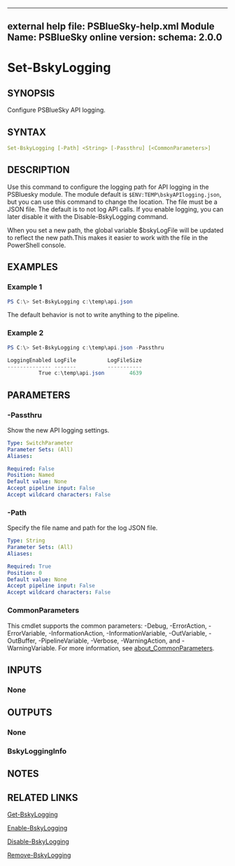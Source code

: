 
---
external help file: PSBlueSky-help.xml
Module Name: PSBlueSky
online version:
schema: 2.0.0
---

# Set-BskyLogging

## SYNOPSIS

Configure PSBlueSky API logging.

## SYNTAX

```yaml
Set-BskyLogging [-Path] <String> [-Passthru] [<CommonParameters>]
```

## DESCRIPTION

Use this command to configure the logging path for API logging in the PSBluesky module. The module default is `$ENV:TEMP\bskyAPIlogging.json`, but you can use this command to change the location. The file must be a JSON file. The default is to not log API calls. If you enable logging, you can later disable it with the Disable-BskyLogging command.

When you set a new path, the global variable $bskyLogFile will be updated to reflect the new path.This makes it easier to work with the file in the PowerShell console.

## EXAMPLES

### Example 1

```powershell
PS C:\> Set-BskyLogging c:\temp\api.json
```

The default behavior is not to write anything to the pipeline.

### Example 2

```powershell
PS C:\> Set-BskyLogging c:\temp\api.json -Passthru

LoggingEnabled LogFile          LogFileSize
-------------- -------          -----------
          True c:\temp\api.json        4639
```

## PARAMETERS

### -Passthru

Show the new API logging settings.

```yaml
Type: SwitchParameter
Parameter Sets: (All)
Aliases:

Required: False
Position: Named
Default value: None
Accept pipeline input: False
Accept wildcard characters: False
```

### -Path

Specify the file name and path for the log JSON file.

```yaml
Type: String
Parameter Sets: (All)
Aliases:

Required: True
Position: 0
Default value: None
Accept pipeline input: False
Accept wildcard characters: False
```

### CommonParameters

This cmdlet supports the common parameters: -Debug, -ErrorAction, -ErrorVariable, -InformationAction, -InformationVariable, -OutVariable, -OutBuffer, -PipelineVariable, -Verbose, -WarningAction, and -WarningVariable. For more information, see [about_CommonParameters](http://go.microsoft.com/fwlink/?LinkID=113216).

## INPUTS

### None

## OUTPUTS

### None

### BskyLoggingInfo

## NOTES

## RELATED LINKS

[Get-BskyLogging](Get-BskyLogging.md)

[Enable-BskyLogging](Enable-BskyLogging.md)

[Disable-BskyLogging](Disable-BskyLogging.md)

[Remove-BskyLogging](Remove-BskyLogging.md)
